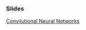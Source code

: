 <!-- # Farhood Farahnak -->
<!-- ## PhD Student, CLaC Lab, Concordia University -->

### Slides

<a href='./Slides/CNN.pdf'> Convilutional Neural Networks </a>
